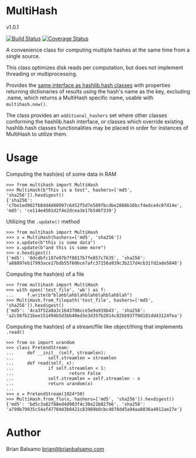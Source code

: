 # MultiHash

v1.0.1

[![Build Status](https://travis-ci.org/bnbalsamo/MultiHash.svg?branch=master)](https://travis-ci.org/bnbalsamo/MultiHash) [![Coverage Status](https://coveralls.io/repos/github/bnbalsamo/MultiHash/badge.svg?branch=master)](https://coveralls.io/github/bnbalsamo/MultiHash?branch=master)

A convenience class for computing multiple hashes at the same time from a single source.

This class optimizes disk reads per computation, but does not implement threading or multiprocessing.

Provides the [same interface as hashlib.hash classes](https://docs.python.org/3/library/hashlib.html#hashlib.hash.digest_size) with properties returning dictionaries of results using the hash's name as the key, excluding .name, which returns a MultiHash specific name, usable with ```multihash.new()```. 

The class provides an ```additional_hashers``` set where other classes conforming the hashlib.hash interface, or classes which override existing hashlib.hash classes functionalities may be placed in order for instances of MultiHash to utilize them.

# Usage

Computing the hash(es) of some data in RAM
```
>>> from multihash import MultiHash
>>> MultiHash(b"This is a test", hashers=['md5', 'sha256']).hexdigest()
{'sha256': 'c7be1ed902fb8dd4d48997c6452f5d7e509fbcdbe2808b16bcf4edce4c07d14e', 'md5': 'ce114e4501d2f4e2dcea3e17b546f339'}
```

Utilizing the ```.update()``` method
```
>>> from multihash import MultiHash
>>> x = MultiHash(hashers=['md5', 'sha256'])
>>> x.update(b"this is some data")
>>> x.update(b"and this is some more")
>>> x.hexdigest()
{'md5': '8dcdbfc187e97b7f8817b7fe857c7635', 'sha256': 'a88897eb17993ace17bdb55f60bce7afc37156a939c3b217d4cb31fd2ade5848'}
```

Computing the hash(es) of a file
```
>>> from multihash import MultiHash
>>> with open('test_file', 'wb') as f:
...     f.write(b"blahblahblahblahblahblahblah")
>>> MultiHash.from_filepath('test_file', hashers=['md5', 'sha256']).hexdigest()
{'md5': '4ca3f52a8a3c1643708cce5e9a919b43', 'sha256': 'a2c56fb21bee151494b5d3bb40ed3e3d357b2014c82bb937f0d181dd43124fea'}
```

Computing the hash(es) of a stream/file like object/thing that implements ```.read()```
```
>>> from os import urandom
>>> class PretendStream:
...     def __init__(self, streamlen):
...             self.streamlen = streamlen
...     def read(self, x):
...             if self.streamlen < 1:
...                     return False
...             self.streamlen = self.streamlen - x
...             return urandom(x)
... 
>>> x = PretendStream(1024*50)
>>> MultiHash.from_flo(x, hashers=['md5', 'sha256']).hexdigest()
{'md5': 'bd5c3a82f88ed4d903f4c30a21b827b6', 'sha256': 'a799b79935c54af47704d3b8421c83989b0cbc4078dd5a94aa8036a4912ae27e'}
```

# Author
Brian Balsamo <brian@brianbalsamo.com>
